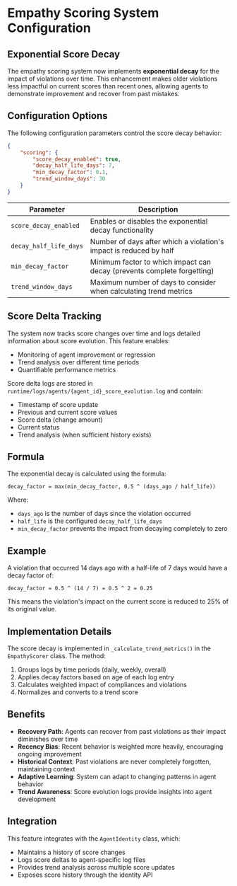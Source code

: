 # Empathy Scoring System Configuration

## Exponential Score Decay

The empathy scoring system now implements **exponential decay** for the impact of violations over time. This enhancement makes older violations less impactful on current scores than recent ones, allowing agents to demonstrate improvement and recover from past mistakes.

## Configuration Options

The following configuration parameters control the score decay behavior:

```json
{
    "scoring": {
        "score_decay_enabled": true,
        "decay_half_life_days": 7,
        "min_decay_factor": 0.1,
        "trend_window_days": 30
    }
}
```

| Parameter | Description |
|-----------|-------------|
| `score_decay_enabled` | Enables or disables the exponential decay functionality |
| `decay_half_life_days` | Number of days after which a violation's impact is reduced by half |
| `min_decay_factor` | Minimum factor to which impact can decay (prevents complete forgetting) |
| `trend_window_days` | Maximum number of days to consider when calculating trend metrics |

## Score Delta Tracking

The system now tracks score changes over time and logs detailed information about score evolution. This feature enables:

- Monitoring of agent improvement or regression
- Trend analysis over different time periods
- Quantifiable performance metrics

Score delta logs are stored in `runtime/logs/agents/{agent_id}_score_evolution.log` and contain:

- Timestamp of score update
- Previous and current score values
- Score delta (change amount)
- Current status
- Trend analysis (when sufficient history exists)

## Formula

The exponential decay is calculated using the formula:

```
decay_factor = max(min_decay_factor, 0.5 ^ (days_ago / half_life))
```

Where:
- `days_ago` is the number of days since the violation occurred
- `half_life` is the configured `decay_half_life_days`
- `min_decay_factor` prevents the impact from decaying completely to zero

## Example

A violation that occurred 14 days ago with a half-life of 7 days would have a decay factor of:

```
decay_factor = 0.5 ^ (14 / 7) = 0.5 ^ 2 = 0.25
```

This means the violation's impact on the current score is reduced to 25% of its original value.

## Implementation Details

The score decay is implemented in `_calculate_trend_metrics()` in the `EmpathyScorer` class. The method:

1. Groups logs by time periods (daily, weekly, overall)
2. Applies decay factors based on age of each log entry
3. Calculates weighted impact of compliances and violations
4. Normalizes and converts to a trend score

## Benefits

- **Recovery Path**: Agents can recover from past violations as their impact diminishes over time
- **Recency Bias**: Recent behavior is weighted more heavily, encouraging ongoing improvement
- **Historical Context**: Past violations are never completely forgotten, maintaining context
- **Adaptive Learning**: System can adapt to changing patterns in agent behavior
- **Trend Awareness**: Score evolution logs provide insights into agent development

## Integration

This feature integrates with the `AgentIdentity` class, which:

- Maintains a history of score changes
- Logs score deltas to agent-specific log files
- Provides trend analysis across multiple score updates
- Exposes score history through the identity API 